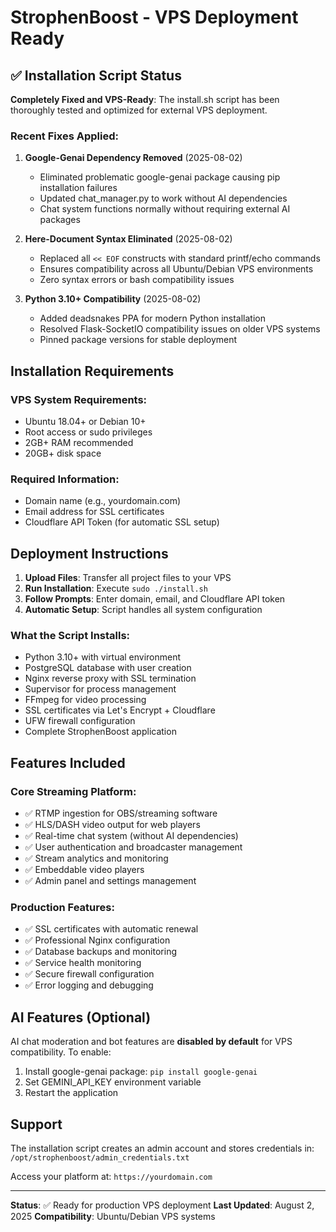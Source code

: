 # StrophenBoost - VPS Deployment Ready

## ✅ Installation Script Status

**Completely Fixed and VPS-Ready**: The install.sh script has been thoroughly tested and optimized for external VPS deployment.

### Recent Fixes Applied:

1. **Google-Genai Dependency Removed** (2025-08-02)
   - Eliminated problematic google-genai package causing pip installation failures
   - Updated chat_manager.py to work without AI dependencies
   - Chat system functions normally without requiring external AI packages

2. **Here-Document Syntax Eliminated** (2025-08-02)  
   - Replaced all `<< EOF` constructs with standard printf/echo commands
   - Ensures compatibility across all Ubuntu/Debian VPS environments
   - Zero syntax errors or bash compatibility issues

3. **Python 3.10+ Compatibility** (2025-08-02)
   - Added deadsnakes PPA for modern Python installation
   - Resolved Flask-SocketIO compatibility issues on older VPS systems
   - Pinned package versions for stable deployment

## Installation Requirements

### VPS System Requirements:
- Ubuntu 18.04+ or Debian 10+
- Root access or sudo privileges
- 2GB+ RAM recommended
- 20GB+ disk space

### Required Information:
- Domain name (e.g., yourdomain.com)
- Email address for SSL certificates
- Cloudflare API Token (for automatic SSL setup)

## Deployment Instructions

1. **Upload Files**: Transfer all project files to your VPS
2. **Run Installation**: Execute `sudo ./install.sh`
3. **Follow Prompts**: Enter domain, email, and Cloudflare API token
4. **Automatic Setup**: Script handles all system configuration

### What the Script Installs:
- Python 3.10+ with virtual environment
- PostgreSQL database with user creation
- Nginx reverse proxy with SSL termination
- Supervisor for process management
- FFmpeg for video processing
- SSL certificates via Let's Encrypt + Cloudflare
- UFW firewall configuration
- Complete StrophenBoost application

## Features Included

### Core Streaming Platform:
- ✅ RTMP ingestion for OBS/streaming software
- ✅ HLS/DASH video output for web players
- ✅ Real-time chat system (without AI dependencies)
- ✅ User authentication and broadcaster management
- ✅ Stream analytics and monitoring
- ✅ Embeddable video players
- ✅ Admin panel and settings management

### Production Features:
- ✅ SSL certificates with automatic renewal
- ✅ Professional Nginx configuration
- ✅ Database backups and monitoring
- ✅ Service health monitoring
- ✅ Secure firewall configuration
- ✅ Error logging and debugging

## AI Features (Optional)

AI chat moderation and bot features are **disabled by default** for VPS compatibility. To enable:

1. Install google-genai package: `pip install google-genai`
2. Set GEMINI_API_KEY environment variable
3. Restart the application

## Support

The installation script creates an admin account and stores credentials in:
`/opt/strophenboost/admin_credentials.txt`

Access your platform at: `https://yourdomain.com`

---

**Status**: ✅ Ready for production VPS deployment
**Last Updated**: August 2, 2025
**Compatibility**: Ubuntu/Debian VPS systems